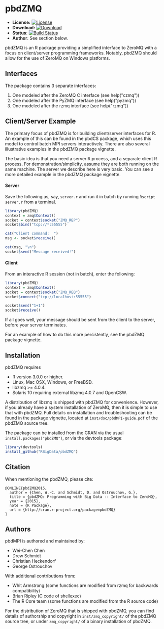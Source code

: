 # pbdZMQ

* **License:** [![License](http://img.shields.io/badge/license-GPL%20v3-orange.svg?style=flat)](http://www.gnu.org/licenses/gpl-3.0.en.html)
* **Download:** [![Download](http://cranlogs.r-pkg.org/badges/pbdZMQ)](https://cran.r-project.org/package=pbdZMQ)
* **Status:** [![Build Status](https://travis-ci.org/snoweye/pbdZMQ.png)](https://travis-ci.org/snoweye/pbdZMQ)
* **Author:** See section below.


pbdZMQ is an R package providing a simplified interface to ZeroMQ
with a focus on client/server programming frameworks.  Notably, pbdZMQ
should allow for the use of ZeroMQ on Windows platforms.


## Interfaces

The package contains 3 separate interfaces:

1. One modeled after the ZeroMQ C interface (see help("czmq"))
2. One modeled after the PyZMQ interface (see help("pyzmq"))
3. One modeled after the rzmq interface (see help("rzmq"))


## Client/Server Example

The primary focus of pbdZMQ is for building client/server interfaces
for R.  An example of this can be found in the pbdCS package, which
uses this model to control batch MPI servers interactively.  There
are also several illustrative examples in the pbdZMQ package vignette.

The basic idea is that you need a server R process, and a separate
client R process.  For demonstration/simplicity, assume they are
both running on the same machine.  The server we describe here is
very basic.  You can see a more detailed example in the pbdZMQ
package vignette.


#### Server

Save the following as, say, `server.r` and run it in batch by 
running `Rscript server.r` from a terminal.

```r
library(pbdZMQ)
context = zmq$Context()
socket = context$socket("ZMQ_REP")
socket$bind("tcp://*:55555")

cat("Client command:  ")
msg <- socket$receive()

cat(msg, "\n")
socket$send("Message received!")
```


#### Client

From an interactive R session (not in batch), enter the
following:

```r
library(pbdZMQ)
context = zmq$Context()
socket = context$socket("ZMQ_REQ")
socket$connect("tcp://localhost:55555")

socket$send("1+1")
socket$receive()
```

If all goes well, your message should be sent from the client
to the server, before your server terminates.

For an example of how to do this more persistently, see the pbdZMQ
package vignette.


## Installation

pbdZMQ requires
* R version 3.0.0 or higher.
* Linux, Mac OSX, Windows, or FreeBSD.
* libzmq >= 4.0.4.
* Solaris 10 requiring external libzmq 4.0.7 and OpenCSW.

A distribution of libzmq is shipped with pbdZMQ for convenience.  However,
if you already have a system installation of ZeroMQ, then it is simple
to use that with pbdZMQ.  Full details on installation and troubleshooting
can be found in the package vignette, located at `inst/doc/pbdMPI-guide.pdf` of the pbdZMQ source tree.

The package can be installed from the CRAN via the usual
`install.packages("pbdZMQ")`, or via the devtools package:

```r
library(devtools)
install_github("RBigData/pbdZMQ")
```


## Citation

When mentioning the pbdZMQ, please cite:

```
@ONLINE{pbdZMQ2015,
  author = {Chen, W.-C. and Schmidt, D. and Ostrouchov, G.},
  title = {pbdZMQ: Programming with Big Data -- Interface to ZeroMQ},
  year = {2015},
  note = {R Package},
  url = {http://cran.r-project.org/package=pbdZMQ}
}
```


## Authors

pbdMPI is authored and maintained by:
* Wei-Chen Chen
* Drew Schmidt
* Christian Heckendorf
* George Ostrouchov

With additional contributions from:
* Whit Armstrong (some functions are modified from rzmq for backwards compatibility)
* Brian Ripley (C code of shellexec)
* The R Core team (some functions are modified from the R source code)

For the distribution of ZeroMQ that is shipped with pbdZMQ, you can find details of authorship and copyright in `inst/zmq_copyright/` of the pbdZMQ source tree, or under `zmq_copyright/` of a binary installation of pbdZMQ.
